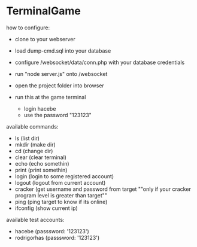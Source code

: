 # TerminalGame

how to configure:

- clone to your webserver
- load dump-cmd.sql into your database
- configure /websocket/data/conn.php with your database credentials
- run "node server.js" onto /websocket
- open the project folder into browser

- run this at the game terminal
	* login hacebe
	* use the password "123123"


available commands:

- ls (list dir)
- mkdir (make dir)
- cd (change dir)
- clear (clear terminal)
- echo (echo somethin)
- print (print somethin)
- login (login to some registered account)
- logout (logout from current account)
- cracker (get username and password from target ""only if your cracker program level is greater than target""
- ping (ping target to know if its online)
- ifconfig (show current ip)

available test accounts:

* hacebe (passsword: '123123')
* rodrigorhas (passsword: '123123')